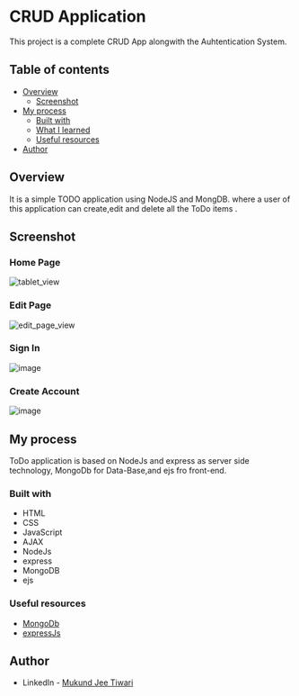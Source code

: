 # CRUD Application
This project is a complete CRUD App alongwith the Auhtentication System.


## Table of contents

- [Overview](#overview)
  - [Screenshot](#screenshot)
- [My process](#my-process)
  - [Built with](#built-with)
  - [What I learned](#what-i-learned)
  - [Useful resources](#useful-resources)
- [Author](#author)

## Overview

It is a simple TODO application using NodeJS and MongDB. where a user of this application can create,edit and delete all the ToDo items .

## Screenshot

### Home Page
![tablet_view](https://github.com/tiwariji-mukund/CRUD_App/assets/92503293/9e84005c-190c-4c5c-8734-76ee28d72db9)

### Edit Page
![edit_page_view](https://github.com/tiwariji-mukund/CRUD_App/assets/92503293/c572fefd-50f7-4de1-8275-9d73cc17df0f)

### Sign In
![image](https://github.com/tiwariji-mukund/CRUD_App/assets/92503293/25f5f0de-aa56-4916-959d-d42b346496e2)

### Create Account
![image](https://github.com/tiwariji-mukund/CRUD_App/assets/92503293/96051e38-5f07-4832-a7e0-d11b318a3fee)

## My process

ToDo application is based on NodeJs and express as server side technology, MongoDb for Data-Base,and ejs fro front-end.

### Built with

- HTML
- CSS
- JavaScript
- AJAX
- NodeJs
- express
- MongoDB
- ejs

### Useful resources

- [MongoDb](https://mongoosejs.com/)
- [expressJs](https://expressjs.com/)

## Author

- LinkedIn - [Mukund Jee Tiwari](https://www.linkedin.com/in/mukund-jee-tiwari/)


